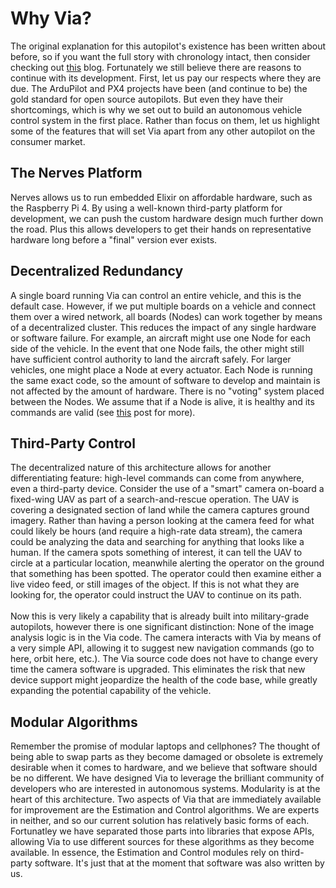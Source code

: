 # Why Via?

The original explanation for this autopilot's existence has been written about before, so if you want the full story with chronology intact, then consider checking out [this](https://www.copperpunk.com/post/0-in-the-beginning-there-was-the-middle) blog. Fortunately we still believe there are reasons to continue with its development. First, let us pay our respects where they are due. The ArduPilot and PX4 projects have been (and continue to be) the gold standard for open source autopilots. But even they have their shortcomings, which is why we set out to build an autonomous vehicle control system in the first place. Rather than focus on them, let us highlight some of the features that will set Via apart from any other autopilot on the consumer market.

## The Nerves Platform
Nerves allows us to run embedded Elixir on affordable hardware, such as the Raspberry Pi 4. By using a well-known third-party platform for development, we can push the custom hardware design much further down the road. Plus this allows developers to get their hands on representative hardware long before a "final" version ever exists.

## Decentralized Redundancy
A single board running Via can control an entire vehicle, and this is the default case. However, if we put multiple boards on a vehicle and connect them over a wired network, all boards (Nodes) can work together by means of a decentralized cluster. This reduces the impact of any single hardware or software failure. For example, an aircraft might use one Node for each side of the vehicle. In the event that one Node fails, the other might still have sufficient control authority to land the aircraft safely. For larger vehicles, one might place a Node at every actuator. Each Node is running the same exact code, so the amount of software to develop and maintain is not affected by the amount of hardware. There is no "voting" system placed between the Nodes. We assume that if a Node is alive, it is healthy and its commands are valid (see [this](https://www.copperpunk.com/post/2-code-for-any-mode) post for more).

## Third-Party Control
The decentralized nature of this architecture allows for another differentiating feature: high-level commands can come from anywhere, even a third-party device. Consider the use of a "smart" camera on-board a fixed-wing UAV as part of a search-and-rescue operation. The UAV is covering a designated section of land while the camera captures ground imagery. Rather than having a person looking at the camera feed for what could likely be hours (and require a high-rate data stream), the camera could be analyzing the data and searching for anything that looks like a human. If the camera spots something of interest, it can tell the UAV to circle at a particular location, meanwhile alerting the operator on the ground that something has been spotted. The operator could then examine either a live video feed, or still images of the object. If this is not what they are looking for, the operator could instruct the UAV to continue on its path.<br><br>
Now this is very likely a capability that is already built into military-grade autopilots, however there is one significant distinction: None of the image analysis logic is in the Via code. The camera interacts with Via by means of a very simple API, allowing it to suggest new navigation commands (go to here, orbit here, etc.). The Via source code does not have to change every time the camera software is upgraded. This eliminates the risk that new device support might jeopardize the health of the code base, while greatly expanding the potential capability of the vehicle.

## Modular Algorithms
Remember the promise of modular laptops and cellphones? The thought of being able to swap parts as they become damaged or obsolete is extremely desirable when it comes to hardware, and we believe that software should be no different. We have designed Via to leverage the brilliant community of developers who are interested in autonomous systems. Modularity is at the heart of this architecture. Two aspects of Via that are immediately available for improvement are the Estimation and Control algorithms. We are experts in neither, and so our current solution has relatively basic forms of each. Fortunatley we have separated those parts into libraries that expose APIs, allowing Via to use different sources for these algorithms as they become available. In essence, the Estimation and Control modules rely on third-party software. It's just that at the moment that software was also written by us.